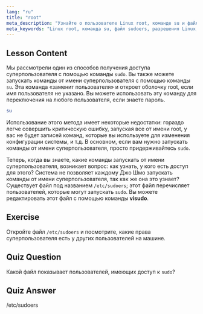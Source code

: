 ```yaml
---
lang: "ru"
title: "root"
meta_description: "Узнайте о пользователе Linux root, команде su и файле /etc/sudoers. Разберитесь с доступом суперпользователя и разрешениями в Linux с помощью этого руководства для начинающих."
meta_keywords: "Linux root, команда su, файл sudoers, разрешения Linux, суперпользователь, учебник Linux, руководство для начинающих"
---
```


## Lesson Content

Мы рассмотрели один из способов получения доступа суперпользователя с помощью команды `sudo`. Вы также можете запускать команды от имени суперпользователя с помощью команды `su`. Эта команда «заменит пользователя» и откроет оболочку root, если имя пользователя не указано. Вы можете использовать эту команду для переключения на любого пользователя, если знаете пароль.

```bash
su
```

Использование этого метода имеет некоторые недостатки: гораздо легче совершить критическую ошибку, запуская все от имени root, у вас не будет записей команд, которые вы используете для изменения конфигурации системы, и т.д. В основном, если вам нужно запускать команды от имени суперпользователя, просто придерживайтесь `sudo`.

Теперь, когда вы знаете, какие команды запускать от имени суперпользователя, возникает вопрос: как узнать, у кого есть доступ для этого? Система не позволяет каждому Джо Шмо запускать команды от имени суперпользователя, так как же она это узнает? Существует файл под названием `/etc/sudoers`; этот файл перечисляет пользователей, которые могут запускать `sudo`. Вы можете редактировать этот файл с помощью команды **visudo**.

## Exercise

Откройте файл `/etc/sudoers` и посмотрите, какие права суперпользователя есть у других пользователей на машине.

## Quiz Question

Какой файл показывает пользователей, имеющих доступ к `sudo`?

## Quiz Answer

/etc/sudoers
